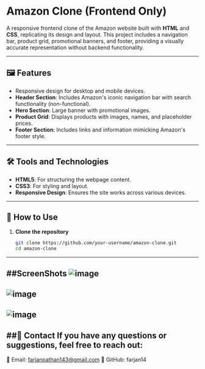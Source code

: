 # Amazon Clone (Frontend Only)

A responsive frontend clone of the Amazon website built with **HTML** and **CSS**, replicating its design and layout. This project includes a navigation bar, product grid, promotional banners, and footer, providing a visually accurate representation without backend functionality.

---

## 🖼️ Features

- Responsive design for desktop and mobile devices.
- **Header Section**: Includes Amazon's iconic navigation bar with search functionality (non-functional).
- **Hero Section**: Large banner with promotional images.
- **Product Grid**: Displays products with images, names, and placeholder prices.
- **Footer Section**: Includes links and information mimicking Amazon's footer style.

---

## 🛠️ Tools and Technologies

- **HTML5**: For structuring the webpage content.
- **CSS3**: For styling and layout.
- **Responsive Design**: Ensures the site works across various devices.

---

## 🔧 How to Use

1. **Clone the repository**
   ```bash
   git clone https://github.com/your-username/amazon-clone.git
   cd amazon-clone
---
##ScreenShots
![image](https://github.com/user-attachments/assets/8bd8b77c-432a-4218-b8f4-20f36f8da00e)
---
![image](https://github.com/user-attachments/assets/5b67bab4-4ed0-4f65-ac5b-441075aae6e6)
---
![image](https://github.com/user-attachments/assets/7a6a321a-eea8-40ff-87da-91c7708960d2)
---
##📧 Contact
If you have any questions or suggestions, feel free to reach out:
---
📧 Email: farjanpathan143@gmail.com
👤 GitHub: farjan14

